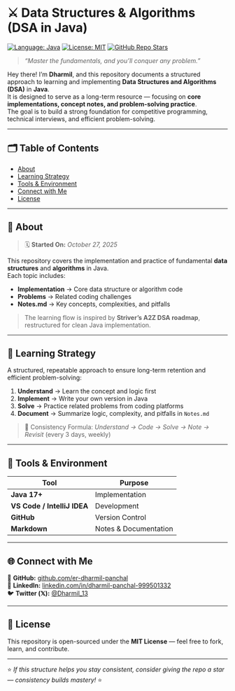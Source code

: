 # ⚔️ Data Structures & Algorithms (DSA in Java)

[![Language: Java](https://img.shields.io/badge/Language-Java-ED8B00?style=flat-square&logo=java&logoColor=white)](https://www.java.com/) 
[![License: MIT](https://img.shields.io/badge/License-MIT-000000?style=flat-square)](LICENSE)
[![GitHub Repo Stars](https://img.shields.io/github/stars/er-dharmil-panchal/DSA?style=social)](https://github.com/er-dharmil-panchal/DSA/stargazers)
> *“Master the fundamentals, and you’ll conquer any problem.”*

Hey there! I’m **Dharmil**, and this repository documents a structured approach to learning and implementing **Data Structures and Algorithms (DSA)** in **Java**.  
It is designed to serve as a long-term resource — focusing on **core implementations, concept notes, and problem-solving practice**.  
The goal is to build a strong foundation for competitive programming, technical interviews, and efficient problem-solving.

---

## 🗂️ Table of Contents
- [About](#about)
- [Learning Strategy](#strategy)
- [Tools & Environment](#tools)
- [Connect with Me](#connect)
- [License](#license)

---

<a name="about"></a>
## 🎯 About
>🗓️ **Started On:** *October 27, 2025*

This repository covers the implementation and practice of fundamental **data structures** and **algorithms** in Java.  
Each topic includes:
- **Implementation** → Core data structure or algorithm code  
- **Problems** → Related coding challenges  
- **Notes.md** → Key concepts, complexities, and pitfalls  

> The learning flow is inspired by **Striver’s A2Z DSA roadmap**, restructured for clean Java implementation.

---

<a name="strategy"></a>
## 🧠 Learning Strategy

A structured, repeatable approach to ensure long-term retention and efficient problem-solving:

1. **Understand** → Learn the concept and logic first  
2. **Implement** → Write your own version in Java  
3. **Solve** → Practice related problems from coding platforms  
4. **Document** → Summarize logic, complexity, and pitfalls in `Notes.md`  

> 🔁 Consistency Formula: *Understand → Code → Solve → Note → Revisit* (every 3 days, weekly)



---

<a name="tools"></a>
## 🧰 Tools & Environment

| Tool | Purpose |
|------|----------|
| **Java 17+** | Implementation |
| **VS Code / IntelliJ IDEA** | Development |
| **GitHub** | Version Control |
| **Markdown** | Notes & Documentation |

---

<a name="connect"></a>
## 🌐 Connect with Me

📍 **GitHub:** [github.com/er-dharmil-panchal](https://github.com/er-dharmil-panchal)  
💼 **LinkedIn:** [linkedin.com/in/dharmil-panchal-999501332](https://www.linkedin.com/in/dharmil-panchal-999501332/)  
🐦 **Twitter (𝕏):** [@Dharmil_13](https://x.com/Dharmil_13)

---

<a name="license"></a>
## 📜 License

This repository is open-sourced under the **MIT License** — feel free to fork, learn, and contribute.

---

⭐ *If this structure helps you stay consistent, consider giving the repo a star — consistency builds mastery!* ⭐